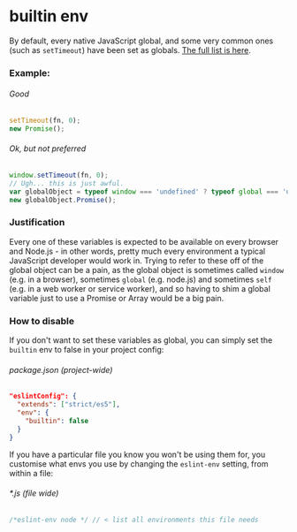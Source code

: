 # builtin env

By default, every native JavaScript global, and some very common ones (such as `setTimeout`) have been set as globals. [The full list is here](https://github.com/sindresorhus/globals/blob/b822c731d03c77e1ed54432e7c484a52fe4a175d/globals.json#L3-L60).

### Example:

###### Good
```js
setTimeout(fn, 0);
new Promise();
```

###### Ok, but not preferred
```js
window.setTimeout(fn, 0);
// Ugh... this is just awful.
var globalObject = typeof window === 'undefined' ? typeof global === 'undefined' ? self : global : window;
new globalObject.Promise();
```

### Justification

Every one of these variables is expected to be available on every browser and Node.js - in other words, pretty much every environment a typical JavaScript developer would work in. Trying to refer to these off of the global object can be a pain, as the global object is sometimes called `window` (e.g. in a browser), sometimes `global` (e.g. node.js) and sometimes `self` (e.g. in a web worker or service worker), and so having to shim a global variable just to use a Promise or Array would be a big pain.

### How to disable

If you don't want to set these variables as global, you can simply set the `builtin` env to false in your project config:

###### package.json (project-wide)
```json
"eslintConfig": {
  "extends": ["strict/es5"],
  "env": {
    "builtin": false
  }
}
```

If you have a particular file you know you won't be using them for, you customise what envs you use by changing the `eslint-env` setting, from within a file:

###### \*.js (file wide)
```js
/*eslint-env node */ // < list all environments this file needs
```
